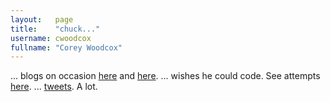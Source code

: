 ```yaml
---
layout:   page
title:    "chuck..."
username: cwoodcox
fullname: "Corey Woodcox"
---
```


... blogs on occasion [here](http://coreywoodcox.com/) and [here](http://macgasm.net/).
... wishes he could code. See attempts [here](http://github.com/cwoodcox).
... [tweets](http://twitter.com/cwoodcox). A lot.
